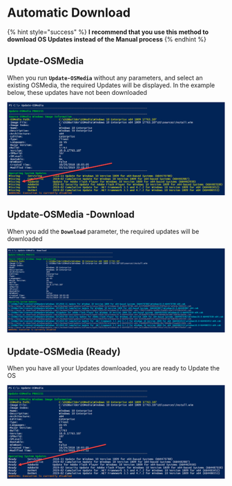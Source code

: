 # Automatic Download

{% hint style="success" %}
**I recommend that you use this method to download OS Updates instead of the Manual process**
{% endhint %}

## Update-OSMedia

When you run **`Update-OSMedia`** without any parameters, and select an existing OSMedia, the required Updates will be displayed.  In the example below, these updates have not been downloaded

![](../../../../.gitbook/assets/image%20%2853%29.png)

## Update-OSMedia -Download

When you add the **`Download`** parameter, the required updates will be downloaded 

![](../../../../.gitbook/assets/image%20%28137%29.png)

## Update-OSMedia \(Ready\)

When you have all your Updates downloaded, you are ready to Update the OS

![](../../../../.gitbook/assets/image%20%28118%29.png)



